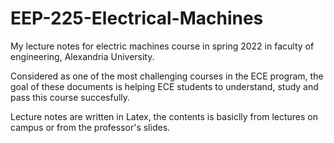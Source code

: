 # EEP-225-Electrical-Machines

My lecture notes for electric machines course in spring 2022 in faculty of engineering, Alexandria University.


Considered as one of the most challenging courses in the ECE program, the goal of these documents is helping ECE students to understand, study and pass this course succesfully.

Lecture notes are written in Latex, the contents is basiclly from lectures on campus or from the professor's slides.
